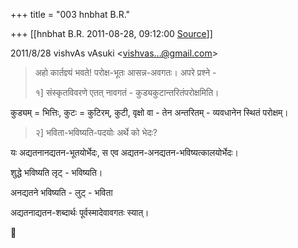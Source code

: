 +++
title = "003 hnbhat B.R."

+++
[[hnbhat B.R.	2011-08-28, 09:12:00 [Source](https://groups.google.com/g/samskrita/c/slqSgB_W-Rc)]]



  
  

2011/8/28 vishvAs vAsuki \<[vishvas...@gmail.com]()\>

  

> अहो कार्तज्ञ्यं भवते! परोक्ष-भूतः आसन्न-अवगतः। अपरे प्रश्ने -  
>   
> १\] संस्कृतविवरणे एतत् नावगतं - कुड्यकुटान्तरितंपरोक्षमिति।   
>   

  

कुड्यम् = भित्तिः, कुटः = कुटिरम्, कुटी, वृक्षो वा - तेन अन्तरितम् - व्यवधानेन स्थितं परोक्षम्।



> २\] भविता-भविष्यति-पदयोः अर्थे को भेदः?  
>   

  

यः अद्यतनानद्यतन-भूतयोर्भेदः, स एव अद्यतन-अनद्यतन-भविष्यत्कालयोर्भेदः।

शुद्धे भविष्यति लृट् - भविष्यति।

अनद्यतने भविष्यति - लुट् - भविता

  

अद्यतनाद्यतन-शब्दार्थः पूर्वस्मादेवावगतः स्यात्।






